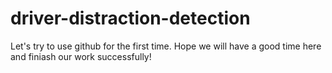 # driver-distraction-detection

Let's try to use github for the first time.
Hope we will have a good time here and finiash our work successfully!
